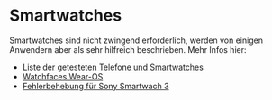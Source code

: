 # Smartwatches

Smartwatches sind nicht zwingend erforderlich, werden von einigen Anwendern aber als sehr hilfreich beschrieben. Mehr Infos hier:

- [Liste der getesteten Telefone und Smartwatches](../Getting-Started/Phones.md)
- [Watchfaces Wear-OS](../Configuration/Watchfaces.md)
- [Fehlerbehebung für Sony Smartwach 3](../Usage/SonySW3.md)
